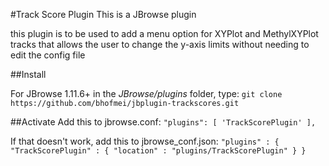 #Track Score Plugin
This is a JBrowse plugin
 
this plugin is to be used to add a menu option for XYPlot and MethylXYPlot tracks that allows the user to change the y-axis limits without needing to edit the config file

##Install

For JBrowse 1.11.6+ in the _JBrowse/plugins_ folder, type:
``git clone https://github.com/bhofmei/jbplugin-trackscores.git``

##Activate
Add this to jbrowse.conf:
    ``"plugins": [
        'TrackScorePlugin'
    ],``

If that doesn't work, add this to jbrowse_conf.json:
    ``"plugins" : {
        "TrackScorePlugin" : { "location" : "plugins/TrackScorePlugin" }
    }``
